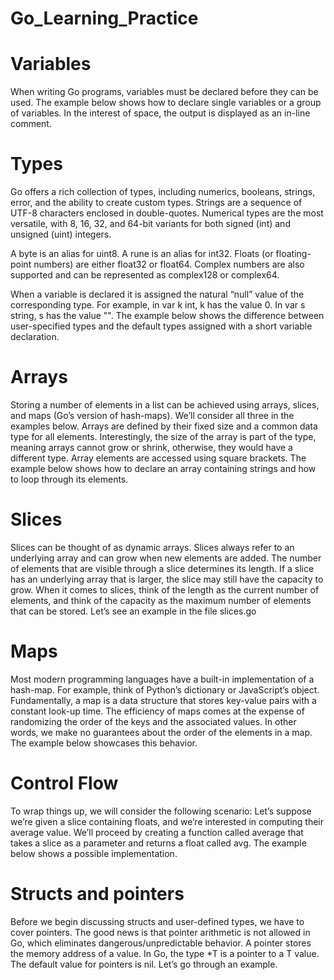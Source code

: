 # Go_Learning_Practice
# Variables
When writing Go programs, variables must be declared before they can be used. The example below shows how to declare single variables or a group of variables. In the interest of space, the output is displayed as an in-line comment.

# Types

Go offers a rich collection of types, including numerics, booleans, strings, error, and the ability to create custom types. Strings are a sequence of UTF-8 characters enclosed in double-quotes. Numerical types are the most versatile, with 8, 16, 32, and 64-bit variants for both signed (int) and unsigned (uint) integers.

A byte is an alias for uint8. A rune is an alias for int32. Floats (or floating-point numbers) are either float32 or float64. Complex numbers are also supported and can be represented as complex128 or complex64.

When a variable is declared it is assigned the natural “null” value of the corresponding type. For example, in var k int, k has the value 0. In var s string, s has the value "". The example below shows the difference between user-specified types and the default types assigned with a short variable declaration.
# Arrays
Storing a number of elements in a list can be achieved using arrays, slices, and maps (Go’s version of hash-maps). We’ll consider all three in the examples below. Arrays are defined by their fixed size and a common data type for all elements. Interestingly, the size of the array is part of the type, meaning arrays cannot grow or shrink, otherwise, they would have a different type. Array elements are accessed using square brackets. The example below shows how to declare an array containing strings and how to loop through its elements.
# Slices
Slices can be thought of as dynamic arrays. Slices always refer to an underlying array and can grow when new elements are added. The number of elements that are visible through a slice determines its length. If a slice has an underlying array that is larger, the slice may still have the capacity to grow. When it comes to slices, think of the length as the current number of elements, and think of the capacity as the maximum number of elements that can be stored. Let’s see an example in the file slices.go
# Maps
Most modern programming languages have a built-in implementation of a hash-map. For example, think of Python’s dictionary or JavaScript’s object. Fundamentally, a map is a data structure that stores key-value pairs with a constant look-up time. The efficiency of maps comes at the expense of randomizing the order of the keys and the associated values. In other words, we make no guarantees about the order of the elements in a map. The example below showcases this behavior.

# Control Flow
To wrap things up, we will consider the following scenario: Let’s suppose we’re given a slice containing floats, and we’re interested in computing their average value. We’ll proceed by creating a function called average that takes a slice as a parameter and returns a float called avg. The example below shows a possible implementation.

# Structs and pointers
Before we begin discussing structs and user-defined types, we have to cover pointers. The good news is that pointer arithmetic is not allowed in Go, which eliminates dangerous/unpredictable behavior. A pointer stores the memory address of a value. In Go, the type *T is a pointer to a T value. The default value for pointers is nil. Let’s go through an example.

